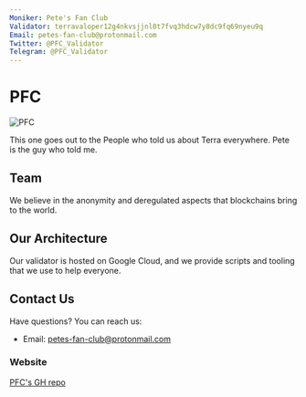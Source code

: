 ```yaml
---
Moniker: Pete's Fan Club
Validator: terravaloper12g4nkvsjjnl0t7fvq3hdcw7y8dc9fq69nyeu9q
Email: petes-fan-club@protonmail.com
Twitter: @PFC_Validator
Telegram: @PFC_Validator   
---
```



# PFC
![PFC](https://avatars.githubusercontent.com/u/81114960?s=400&u=f5ca8d8a320cabe56b1450f0fcefaddcf27007e9&v=4)

This one goes out to the People who told us about Terra everywhere. Pete is the guy who told me.

## Team
We believe in the anonymity and deregulated aspects that blockchains bring to the world. 

## Our Architecture

Our validator is hosted on Google Cloud, and we provide scripts and tooling that we use to help everyone.

## Contact Us

Have questions? You can reach us:

- Email: petes-fan-club@protonmail.com

### Website

[PFC's GH repo](https://github.com/petes-fan-club/) 
